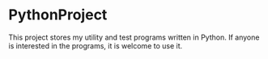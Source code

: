 # PythonProject

This project stores my utility and test programs written in Python.
If anyone is interested in the programs, it is welcome to use it.
